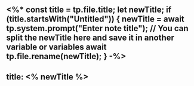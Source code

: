<%*
const title = tp.file.title;
let newTitle;
if (title.startsWith("Untitled")) { 
    newTitle = await tp.system.prompt("Enter note title");
    // You can split the newTitle here and save it in another variable or variables
    await tp.file.rename(newTitle);
}
-%>
---
title: <% newTitle %>
---